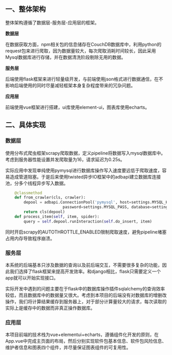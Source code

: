 ## 一、整体架构

整体架构遵循了数据层-服务层-应用层的框架。

**数据层**

在数据获取方面，npm相关包的信息储存在CouchDB数据库中，利用python的request包来进行爬取，因为数据量较大，每次爬取消耗时间较长，因此采用Mysql数据库进行存储，并在数据清洗阶段剔除无用的数据。

**服务层**

后端使用flask框架来进行轻量级开发，与前端使用json格式进行数据通信，在不影响后端使用的同时尽量减轻框架本身复杂程度带来的冗杂问题。

**应用层**

前端使用vue框架进行搭建，ui库使用element-ui，图表库使用echarts。

## 二、具体实现

### 数据层

使用分布式爬虫框架scrapy爬取数据，定义pipeline将数据写入mysql数据库中。考虑到服务器性能设置并发爬取量为16，请求延迟为0.25s。

实际应用中发现单纯使用pymysql进行数据库操作写入速度要远低于爬取速度，容易造成管道阻塞。于是后来使用twisted异步IO框架中的adbapi建立数据库连接池，分多个线程异步写入数据。

```python
    @classmethod
    def from_crawler(cls, crawler):
        depool = adbapi.ConnectionPool('pymysql', host=settings.MYSQL_HOST, user=settings.MYSQL_USER,
                         password=settings.MYSQL_PASS, database=settings.MYSQL_DBNAME)
        return cls(depool)
    def process_item(self, item, spider):
        query = self.depool.runInteraction(self.do_insert, item)
```
同时开启scrapy的AUTOTHROTTLE_ENABLED限制爬取速度，避免pipeline堵塞占用内存导致程序崩溃。
### 服务层

本系统的后端基本只涉及数据的查询以及前后端交互，不需要很多复杂的功能，因此我们选择了flask框架来提高开发效率。和django相比，flask只需要定义一个app就可以开始实现接口。

实际开发中遇到的问题主要在于flask中的数据库操作插件sqlalchemy的查询效率较低，而且数据库中的数据量又很大。考虑到本项目的后端没有对数据库的增删改操作，我们将计算结果缓存到服务器上，对于部分计算量较大的请求，每次读取的实际上是缓存中的数据而非真正操作数据库。

### 应用层

本项目前端的技术栈为vue+elementui+echarts，遵循组件化开发的原则，在App.vue中完成主页面的布局，然后分别实现软件包基本信息、软件包风险信息、维护者信息和图表四个组件，并尽量保证图表组件的可复用性。

